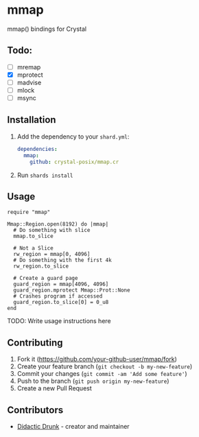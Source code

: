 # mmap

mmap() bindings for Crystal

## Todo:
- [ ] mremap
- [x] mprotect
- [ ] madvise
- [ ] mlock
- [ ] msync

## Installation

1. Add the dependency to your `shard.yml`:

   ```yaml
   dependencies:
     mmap:
       github: crystal-posix/mmap.cr
   ```

2. Run `shards install`

## Usage

```crystal
require "mmap"

Mmap::Region.open(8192) do |mmap|
  # Do something with slice
  mmap.to_slice

  # Not a Slice
  rw_region = mmap[0, 4096]
  # Do something with the first 4k
  rw_region.to_slice

  # Create a guard page
  guard_region = mmap[4096, 4096]
  guard_region.mprotect Mmap::Prot::None
  # Crashes program if accessed
  guard_region.to_slice[0] = 0_u8
end
```

TODO: Write usage instructions here

## Contributing

1. Fork it (<https://github.com/your-github-user/mmap/fork>)
2. Create your feature branch (`git checkout -b my-new-feature`)
3. Commit your changes (`git commit -am 'Add some feature'`)
4. Push to the branch (`git push origin my-new-feature`)
5. Create a new Pull Request

## Contributors

- [Didactic Drunk](https://github.com/didactic-drunk) - creator and maintainer
